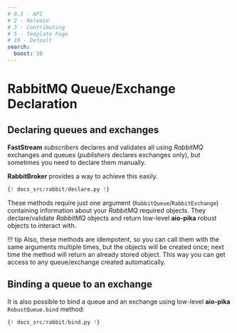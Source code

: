 ```yaml
---
# 0.5 - API
# 2 - Release
# 3 - Contributing
# 5 - Template Page
# 10 - Default
search:
  boost: 10
---
```


# RabbitMQ Queue/Exchange Declaration

## Declaring queues and exchanges

**FastStream** *subscribers* declares and validates all using *RabbitMQ* exchanges and queues (*publishers* declares exchanges only), but sometimes you need to declare them manually.

**RabbitBroker** provides a way to achieve this easily.

```python linenums="1" hl_lines="15-20 22-27"
{! docs_src/rabbit/declare.py !}
```

These methods require just one argument (`RabbitQueue`/`RabbitExchange`) containing information about your *RabbitMQ* required objects. They declare/validate *RabbitMQ* objects and return low-level **aio-pika** robust objects to interact with.

!!! tip
    Also, these methods are idempotent, so you can call them with the same arguments multiple times, but the objects will be created once; next time the method will return an already stored object. This way you can get access to any queue/exchange created automatically.


## Binding a queue to an exchange

It is also possible to bind a queue and an exchange using low-level **aio-pika** `RobustQueue.bind` method:

```python linenums="1" hl_lines="23-25 27-29 31-34"
{! docs_src/rabbit/bind.py !}
```
